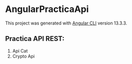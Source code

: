 # AngularPracticaApi

This project was generated with [Angular CLI](https://github.com/angular/angular-cli) version 13.3.3.

## Practica API REST:
1. Api Cat
2. Crypto Api

